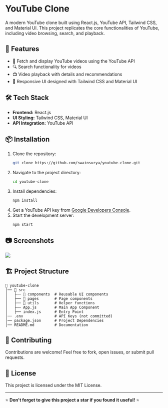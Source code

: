 # YouTube Clone

A modern YouTube clone built using React.js, YouTube API, Tailwind CSS, and Material UI. This project replicates the core functionalities of YouTube, including video browsing, search, and playback.

## 🚀 Features

- 🎥 Fetch and display YouTube videos using the YouTube API
- 🔍 Search functionality for videos
- 📺 Video playback with details and recommendations
- 🎨 Responsive UI designed with Tailwind CSS and Material UI

## 🛠️ Tech Stack

- **Frontend:** React.js
- **UI Styling:** Tailwind CSS, Material UI
- **API Integration:** YouTube API

## 📦 Installation

1. Clone the repository:
   ```bash
   git clone https://github.com/swainsurya/youtube-clone.git
   ```
2. Navigate to the project directory:
   ```bash
   cd youtube-clone
   ```
3. Install dependencies:
   ```bash
   npm install
   ```
4. Get a YouTube API key from [Google Developers Console](https://console.developers.google.com/).
5. Start the development server:
   ```bash
   npm start
   ```

## 📷 Screenshots

<img src="https://res.cloudinary.com/di53fuwst/image/upload/v1739516257/previewimg_uhxd9j.png" />

## 🏗️ Project Structure

```
📂 youtube-clone
│── 📂 src
│   ├── 📂 components  # Reusable UI components
│   ├── 📂 pages       # Page components
│   ├── 📂 utils       # Helper functions
│   ├── App.js        # Main App Component
│   ├── index.js      # Entry Point
│── .env              # API Keys (not committed)
│── package.json      # Project Dependencies
│── README.md         # Documentation
```

## 🤝 Contributing

Contributions are welcome! Feel free to fork, open issues, or submit pull requests.

## 📄 License

This project is licensed under the MIT License.

---

⭐ **Don't forget to give this project a star if you found it useful!** ⭐
